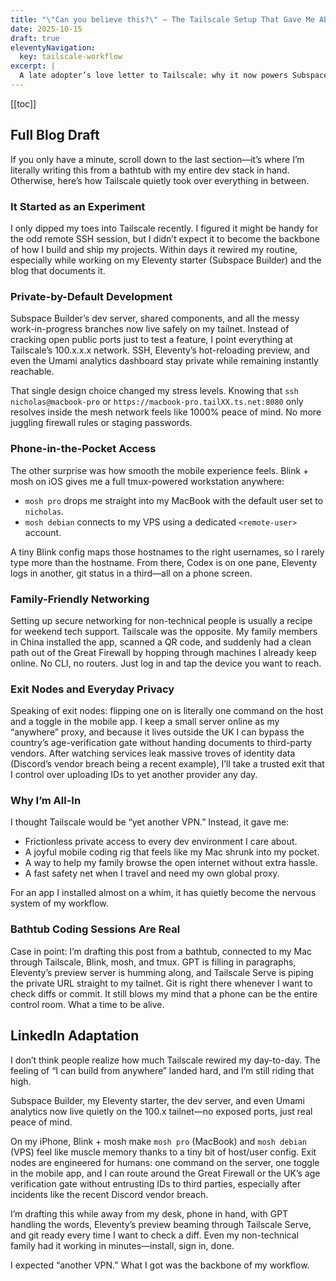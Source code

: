 ```yaml
---
title: "\"Can you believe this?\" — The Tailscale Setup That Gave Me Absolute Freedom"
date: 2025-10-15
draft: true
eleventyNavigation:
  key: tailscale-workflow
excerpt: |
  A late adopter’s love letter to Tailscale: why it now powers Subspace Builder development, private analytics, and even my family’s everyday browsing.
---
```


[[toc]]

## Full Blog Draft

If you only have a minute, scroll down to the last section—it’s where I’m literally writing this from a bathtub with my entire dev stack in hand. Otherwise, here’s how Tailscale quietly took over everything in between.

### It Started as an Experiment

I only dipped my toes into Tailscale recently. I figured it might be handy for the odd remote SSH session, but I didn’t expect it to become the backbone of how I build and ship my projects. Within days it rewired my routine, especially while working on my Eleventy starter (Subspace Builder) and the blog that documents it.

### Private-by-Default Development

Subspace Builder’s dev server, shared components, and all the messy work-in-progress branches now live safely on my tailnet. Instead of cracking open public ports just to test a feature, I point everything at Tailscale’s 100.x.x.x network. SSH, Eleventy’s hot-reloading preview, and even the Umami analytics dashboard stay private while remaining instantly reachable.

That single design choice changed my stress levels. Knowing that `ssh nicholas@macbook-pro` or `https://macbook-pro.tailXX.ts.net:8080` only resolves inside the mesh network feels like 1000% peace of mind. No more juggling firewall rules or staging passwords.

### Phone-in-the-Pocket Access

The other surprise was how smooth the mobile experience feels. Blink + mosh on iOS gives me a full tmux-powered workstation anywhere:

- `mosh pro` drops me straight into my MacBook with the default user set to `nicholas`.
- `mosh debian` connects to my VPS using a dedicated `<remote-user>` account.

A tiny Blink config maps those hostnames to the right usernames, so I rarely type more than the hostname. From there, Codex is on one pane, Eleventy logs in another, git status in a third—all on a phone screen.

### Family-Friendly Networking

Setting up secure networking for non-technical people is usually a recipe for weekend tech support. Tailscale was the opposite. My family members in China installed the app, scanned a QR code, and suddenly had a clean path out of the Great Firewall by hopping through machines I already keep online. No CLI, no routers. Just log in and tap the device you want to reach.

### Exit Nodes and Everyday Privacy

Speaking of exit nodes: flipping one on is literally one command on the host and a toggle in the mobile app. I keep a small server online as my “anywhere” proxy, and because it lives outside the UK I can bypass the country’s age-verification gate without handing documents to third-party vendors. After watching services leak massive troves of identity data (Discord’s vendor breach being a recent example), I’ll take a trusted exit that I control over uploading IDs to yet another provider any day.

### Why I’m All-In

I thought Tailscale would be “yet another VPN.” Instead, it gave me:

- Frictionless private access to every dev environment I care about.
- A joyful mobile coding rig that feels like my Mac shrunk into my pocket.
- A way to help my family browse the open internet without extra hassle.
- A fast safety net when I travel and need my own global proxy.

For an app I installed almost on a whim, it has quietly become the nervous system of my workflow.

### Bathtub Coding Sessions Are Real

Case in point: I’m drafting this post from a bathtub, connected to my Mac through Tailscale, Blink, mosh, and tmux. GPT is filling in paragraphs, Eleventy’s preview server is humming along, and Tailscale Serve is piping the private URL straight to my tailnet. Git is right there whenever I want to check diffs or commit. It still blows my mind that a phone can be the entire control room. What a time to be alive.

## LinkedIn Adaptation

I don’t think people realize how much Tailscale rewired my day-to-day. The feeling of “I can build from anywhere” landed hard, and I’m still riding that high.

Subspace Builder, my Eleventy starter, the dev server, and even Umami analytics now live quietly on the 100.x tailnet—no exposed ports, just real peace of mind.

On my iPhone, Blink + mosh make `mosh pro` (MacBook) and `mosh debian` (VPS) feel like muscle memory thanks to a tiny bit of host/user config. Exit nodes are engineered for humans: one command on the server, one toggle in the mobile app, and I can route around the Great Firewall or the UK’s age verification gate without entrusting IDs to third parties, especially after incidents like the recent Discord vendor breach.

I’m drafting this while away from my desk, phone in hand, with GPT handling the words, Eleventy’s preview beaming through Tailscale Serve, and git ready every time I want to check a diff. Even my non-technical family had it working in minutes—install, sign in, done.

I expected “another VPN.” What I got was the backbone of my workflow.
